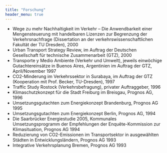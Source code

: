 ```yaml
---
title: "Forschung"
header_menu: true
---
```


* Wege zu mehr Nachhaltigkeit im Verkehr – Die Anwendbarkeit einer Mengensteuerung mit handelbaren Lizenzen zur Begrenzung der Verkehrsnachfrage (Dissertation an der verkehrswissenschaftlichen Fakultät der TU Dresden), 2000
* Urban Transport Strategy Review, im Auftrag der Deutschen Gesellschaft für technische Zusammenarbeit (GTZ), 2000
* Transporte y Medio Ambiente (Verkehr und Umwelt), jeweils einwöchige Gutachtereinsätze in Buenos Aires, Argentinien im Auftrag der GTZ, April/November 1997
* CO2-Minderung im Verkehrssektor in Surabaya, im Auftrag der GTZ (Kooperation mit Prof. Becker, TU-Dresden), 1997
* Traffic Study Rostock (Verkehrsbefragung), privater Auftraggeber, 1996
* Klimaschutzkonzept für die Stadt Freiburg im Breisgau, Prognos AG, 1996
* Umsetzungsgutachten zum Energiekonzept Brandenburg, Prognos AG 1995
* Umsetzungsgutachten zum Energiekonzept Berlin, Prognos AG, 1994
* Die Saarbrücker Energiestudie 2005, Kommunales Umsetzungsprogramm der Empfehlungen der Enquête-Kommission zur Klimasituation, Prognos AG 1994
* Reduzierung von CO2-Emissionen im Transportsektor in ausgewählten Städten in Entwicklungsländern, Prognos AG 1993
* Integrative Verkehrsplanung Bremen, Prognos AG 1993
